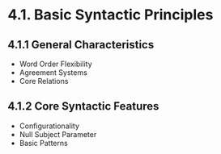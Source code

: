 # 4.1. Basic Syntactic Principles

## 4.1.1 General Characteristics
- Word Order Flexibility
- Agreement Systems
- Core Relations

## 4.1.2 Core Syntactic Features
- Configurationality
- Null Subject Parameter
- Basic Patterns


